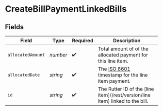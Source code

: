 # CreateBillPaymentLinkedBills


## Fields

| Field                                                                                                       | Type                                                                                                        | Required                                                                                                    | Description                                                                                                 |
| ----------------------------------------------------------------------------------------------------------- | ----------------------------------------------------------------------------------------------------------- | ----------------------------------------------------------------------------------------------------------- | ----------------------------------------------------------------------------------------------------------- |
| `allocatedAmount`                                                                                           | *number*                                                                                                    | :heavy_check_mark:                                                                                          | Total amount of of the allocated payment for this line item.                                                |
| `allocatedDate`                                                                                             | *string*                                                                                                    | :heavy_check_mark:                                                                                          | The [ISO 8601](https://www.iso.org/iso-8601-date-and-time-format.html) timestamp for the line item payment. |
| `id`                                                                                                        | *string*                                                                                                    | :heavy_check_mark:                                                                                          | The Rutter ID of the [line item](/rest/version/line item) linked to the bill.                               |